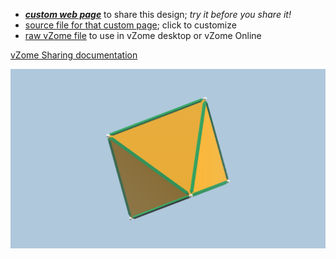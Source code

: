 
 - [***custom web page***][post] to share this design; *try it before you share it!*
 - [source file for that custom page][source]; click to customize
 - [raw vZome file][raw] to use in vZome desktop or vZome Online

[vZome Sharing documentation](https://vzome.github.io/vzome/sharing.html#how-it-works)

![Image](<Keplers-Kosmos-Octahedron-only.png>)


[post]: <https://ThynStyx.github.io/vzome-sharing/2022/01/26/Keplers-Kosmos-Octahedron-only-21-48-24.html>
[source]: <https://github.com/ThynStyx/vzome-sharing/edit/main/_posts/2022-01-26-Keplers-Kosmos-Octahedron-only-21-48-24.md>
[raw]: <https://raw.githubusercontent.com/ThynStyx/vzome-sharing/main/2022/01/26/21-48-24-Keplers-Kosmos-Octahedron-only/Keplers-Kosmos-Octahedron-only.vZome>
